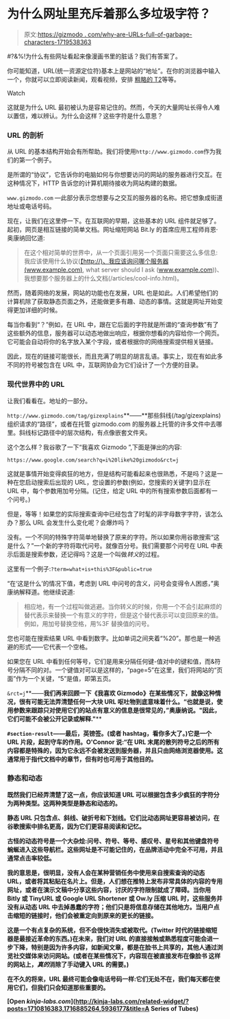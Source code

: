 # 为什么网址里充斥着那么多垃圾字符？

> 原文:[https://gizmodo . com/why-are-URLs-full-of-garbage-characters-1719538363](https://gizmodo.com/why-are-urls-full-of-garbage-characters-1719538363)

#?&%!为什么有些网址看起来像漫画书里的脏话？我们有答案了。

你可能知道，URL(统一资源定位符)基本上是网站的“地址”。在你的浏览器中输入一个，你就可以立即阅读新闻，观看视频，安排 [粗略的 T2](http://gizmodo.com/hackers-threaten-to-expose-40-million-cheating-ashleyma-1718965334)等等。

Watch

这就是为什么 URL 最初被认为是容易记住的。然而，今天的大量网址长得令人难以置信，难以辨认。为什么会这样？这些字符是什么意思？

### URL 的剖析

从 URL 的基本结构开始会有所帮助。我们将使用`http://www.gizmodo.com`作为我们的第一个例子。

是所谓的“协议”，它告诉你的电脑如何与你想要访问的网站的服务器进行交互。在这种情况下，HTTP 告诉您的计算机期待接收为网站构建的数据。

`www.gizmodo.com` —此部分表示您想要与之交互的服务器的名称。把它想象成街道地址或电话号码。

现在，让我们在这里停一下。在互联网的早期，这些基本的 URL 组件就足够了。起初，网页是相互链接的简单文档。网址缩短网站 Bit.ly 的首席应用工程师肖恩·奥康纳回忆道:

> 在这个相对简单的世界中，从一个页面引用另一个页面只需要这么多信息:我应该使用什么协议([【http://)、我应该询问哪个服务器(www.example.com)](http://), what server should I ask (www.example.com))、我想要那个服务器上的什么文档(/articles/cool-info.html)。

然而，随着网络的发展，网站的功能也在发展，URL 也是如此。人们希望他们的计算机除了获取静态页面之外，还能做更多有趣、动态的事情。这就是网址开始变得更加详细的时候。

每当你看到“？”例如，在 URL 中，跟在它后面的字符就是所谓的“查询参数”有了这些额外的信息，服务器可以动态地做出响应，根据你想看的内容给你一个网页。它可能会自动将你的名字放入某个字段，或者根据你的网络搜索提供相关链接。

因此，现在的链接可能很长，而且充满了明显的胡言乱语。事实上，现在有如此多不同的符号被包含在 URL 中，互联网协会为它们设计了一个方便的目录。

### 现代世界中的 URL

让我们看看在。地址的一部分。

`http://www.gizmodo.com/tag/gizexplains`**——**那些斜线(/tag/gizexplains)组织请求的“路径”，或者在托管 gizmodo.com 的服务器上托管的许多文件中去哪里。斜线标记路径中的层次结构，有点像嵌套文件夹。

这个怎么样？我谷歌了一下“我喜欢 Gizmodo ”,下面是弹出的内容:

`https://www.google.com/search?q=i%20like%20gizmodo&rct=j`

这就是事情开始变得疯狂的地方，但是结构可能看起来也很熟悉，不是吗？这是一种在您启动搜索后出现的 URL，您设置的参数(例如，您搜索的关键字)显示在 URL 中，每个参数用加号分隔。(记住，给定 URL 中的所有搜索参数后面都有一个问号。)

但是，等等！如果您的实际搜索查询中已经包含了时髦的非字母数字字符，该怎么办？那么 URL 会发生什么变化呢？会爆炸吗？

没有。一个不同的特殊字符简单地替换了原来的字符。所以如果你用谷歌搜索“这是什么？”一个新的字符将取代问号。就像百分号。我们需要那个问号在 URL 中表示后面是搜索参数，还记得吗？这是一个叫做*转义*的过程。

这里有一个例子:`?term=what+is+this%3F&public=true`

“在‘这是什么’的情况下值，考虑到 URL 中问号的含义，问号会变得令人困惑，”奥康纳解释道。他继续说道:

> 相应地，有一个过程叫做逃避。当你转义的时候，你用一个不会引起麻烦的替代表示来替换一个有意义的字符，但是这个替代表示可以变回原来的值。例如，用加号替换空格，用%3F 替换值的问号。

您也可能在搜索结果 URL 中看到数字。比如单词之间夹着“%20”。那也是一种逃避的形式——它代表一个空格。

如果您在 URL 中看到任何等号，它们是用来分隔任何键-值对中的键和值，而&符号分隔不同的对。一个键值对可以是这样的，“page=5”在这里，我们将网站的“页面”作为一个关键，“5”是值，即第五页。

`&rct=j`**——**我们再来回顾一下《我喜欢 Gizmodo》在某些情况下，就像这种情况，很有可能无法弄清楚任何一大块 URL 呕吐物到底意味着什么。“也就是说，使用参数来跟踪只对使用它们的站点有意义的信息是很常见的，”奥康纳说。"因此，它们可能不会被公开记录或解释."****

****`#section-result`**——**最后，英镑签。(或者 hashtag，看你多大了。)它是一个 URL 片段，起到守车的作用。O'Connor 说:“在 URL 末尾的散列符号之后的所有内容都是特殊的，因为它永远不会被发送到服务器，并且只由网络浏览器使用。这通常用于指代文档中的章节，但有时也可用于其他目的。********

### ******静态和动态******

******既然我们已经弄清楚了这一点，你应该知道 URL 可以根据包含多少疯狂的字符分为两种类型。这两种类型是静态和动态的。******

******静态 URL 只包含点、斜线、破折号和下划线。它们比动态网址更容易被访问，在谷歌搜索中排名更高，因为它们更容易阅读和记忆。****** 

******古怪的动态符号是一个大杂烩:问号、符号、等号、感叹号、星号和其他键盘符号蜿蜒进入这些导航栏。这些网址是不可能记住的，在品牌活动中完全不可用，并且通常点击率较低。******

******我的意思是，很明显，没有人会在某种营销任务中使用来自搜索查询的动态 URL，或者将其粘贴在名片上。但是，人们想在推特上发布非常具体的内容的专用网址，或者在演示文稿中分享这些内容，讨厌的字符限制就成了障碍。当你用 Bitly 或 TinyURL 或 Google URL Shortener 或 Ow.ly 压缩 URL 时，这些服务并没有从动态 URL 中去掉愚蠢的字符；他们只是将信息存储在其他地方。当用户点击缩短的链接时，他们会被重定向到原来的更长的链接。******

******这是一个有点复杂的系统，但不会很快消失或被取代。(Twitter 时代的链接缩短器是最接近革命的东西。)在未来，我们对 URL 的直接接触或熟悉程度可能会进一步下降，特别是因为许多内容，如新闻文章，都是在脸书上共享的，其他人通过浏览社交媒体来访问网站。(或者在某些情况下，内容现在被直接发布在像脸书 这样的网站上，*真的*消除了手动键入 URL 的需要。)******

******在不久的将来，URL 最终可能会像电话号码一样:它们无处不在，我们每天都在使用它们，但我们只会知道那些重要的。******

******[Open *kinja-labs.com*](http://kinja-labs.com/related-widget/?posts=1710816383,1716885264,5936177&title=A Series of Tubes)******